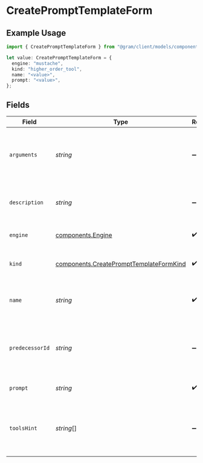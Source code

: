 # CreatePromptTemplateForm

## Example Usage

```typescript
import { CreatePromptTemplateForm } from "@gram/client/models/components";

let value: CreatePromptTemplateForm = {
  engine: "mustache",
  kind: "higher_order_tool",
  name: "<value>",
  prompt: "<value>",
};
```

## Fields

| Field                                                                                              | Type                                                                                               | Required                                                                                           | Description                                                                                        |
| -------------------------------------------------------------------------------------------------- | -------------------------------------------------------------------------------------------------- | -------------------------------------------------------------------------------------------------- | -------------------------------------------------------------------------------------------------- |
| `arguments`                                                                                        | *string*                                                                                           | :heavy_minus_sign:                                                                                 | The JSON Schema defining the placeholders found in the prompt template                             |
| `description`                                                                                      | *string*                                                                                           | :heavy_minus_sign:                                                                                 | The description of the prompt template                                                             |
| `engine`                                                                                           | [components.Engine](../../models/components/engine.md)                                             | :heavy_check_mark:                                                                                 | The template engine                                                                                |
| `kind`                                                                                             | [components.CreatePromptTemplateFormKind](../../models/components/createprompttemplateformkind.md) | :heavy_check_mark:                                                                                 | The kind of prompt the template is used for                                                        |
| `name`                                                                                             | *string*                                                                                           | :heavy_check_mark:                                                                                 | A short url-friendly label that uniquely identifies a resource.                                    |
| `predecessorId`                                                                                    | *string*                                                                                           | :heavy_minus_sign:                                                                                 | The previous version of the prompt template to use as predecessor                                  |
| `prompt`                                                                                           | *string*                                                                                           | :heavy_check_mark:                                                                                 | The template content                                                                               |
| `toolsHint`                                                                                        | *string*[]                                                                                         | :heavy_minus_sign:                                                                                 | The suggested tool names associated with the prompt template                                       |